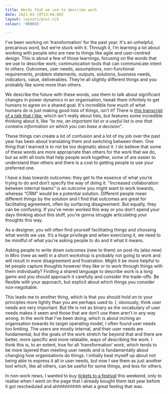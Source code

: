 ```yaml
---
title: Words that we use to describe work
date: 2021-03-19T13:04:00Z
layout: layouts/post.njk
colour: '008015'

---
```

I've been working on ‘transformation’ for the past year. It's an unhelpful, precarious word, but we’re stuck with it. Through it, I’m learning a lot about working with people who are new to things like agile and user-centred design. This is about a few of those learnings, focusing on the words that we use to describe work; communication tools that can communicate intent to others. Outcomes, user needs, assumptions, non-functional requirements, problem statements, outputs, solutions, business needs, indicators, value, deliverables. They’re all slightly different things and you probably like some more than others.

We describe the future with these words, use them to talk about significant changes in power dynamics in an organisation, tweak them infinitely to get humans to agree on a shared goal. It's incredible how much of what humans do is just making good lists of things, isn’t it? There is [this transcript of a talk that I like](https://matlock.medium.com/we-re-not-leaving-this-bar-until-we-ve-come-up-with-such-a-great-idea-that-i-can-t-sack-you-b12ddfd53fa8), which isn't really about lists, but features some incredible thinking about it, like _“to me, an important list or a useful list is one that contains information on which you can base a decision”_.

These things can create a lot of confusion and a lot of my job over the past year has been about translating them and switching between them. One thing that I learned is to not be too dogmatic about it. I do believe that some of these words are more appropriate than others for the work that we do, but as with all tools that help people work together, some of are easier to understand than others and there is a cost to getting people to use your preferred one. 

I have a bias towards outcomes: they get to the essence of what you’re trying to do and don’t specify the way of doing it. “Increased collaboration between internal teams” is an outcome you might want to work towards, whereas “CRM” would be a potential solution. Different people mean different things by the solution and I find that outcomes are great for facilitating agreement, often by surfacing disagreement. But equally, they can be confusing. If you’ve never worked this way or you don’t spend your days thinking about this stuff, you’re gonna struggle articulating your thoughts this way.

As a designer, you will often find yourself facilitating things and choosing what words we use. It’s a huge privilege and when exercising it, we need to be mindful of what you’re asking people to do and it what it means. 

Asking people to write down outcomes (new to them) on post-its (also new) in Miro (new as well) in a short workshop is probably not going to work and will result in more disagreement and frustration. Might it be more helpful to let people capture thoughts however they like or to work through things with them individually? Finding a shared language to describe work is a long game and you should approach it carefully and consider the trade-offs. Be flexible with your approach, but explicit about which things you consider non-negotiable.

This leads me to another thing, which is that you should hold on to your principles more lightly than you are perhaps used to. I, obviously, think user needs are very important. But life is not as binary as the vocabulary of user needs makes it seem and those that are don’t use them aren’t in any way wrong. In the work that I’ve been doing, which is about inching an organisation towards its target operating model, I often found user needs too limiting. The users are mostly internal, and their user needs are fundamental, but the goals of the work stretch far beyond that and there are better, more specific and more relatable, ways of describing the work. I think this is, to an extent, true for all ‘transformation’ work, which tends to be more layered than meeting user needs and is fundamentally about changing how organisations do things. I initially beat myself up about not being able to express it all in user needs, but now I see them as just another tool which, like all others, can be useful for some things, and less for others.

In non-work news, I wanted to buy [tickets to a festival](https://ra.co/events/1386878) this weekend, only to realise when I went on the page that I already bought them last year before it got rescheduled and ahhhhhhhhhh what a great feeling that was.
